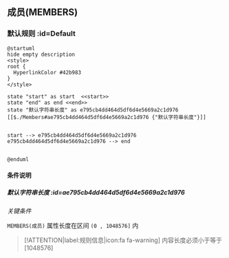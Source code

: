 ## 成员(MEMBERS) <!-- {docsify-ignore-all} -->

   

### 默认规则 :id=Default

```plantuml
@startuml
hide empty description
<style>
root {
  HyperlinkColor #42b983
}
</style>

state "start" as start  <<start>>
state "end" as end <<end>>
state "默认字符串长度" as e795cb4dd464d5df6d4e5669a2c1d976 [[$./Members#ae795cb4dd464d5df6d4e5669a2c1d976 {"默认字符串长度"}]]


start --> e795cb4dd464d5df6d4e5669a2c1d976 
e795cb4dd464d5df6d4e5669a2c1d976 --> end 


@enduml
```

#### 条件说明

##### 默认字符串长度 :id=ae795cb4dd464d5df6d4e5669a2c1d976


*关键条件*


`MEMBERS(成员)` 属性长度在区间 `(0 , 1048576]` 内

> [!ATTENTION|label:规则信息|icon:fa fa-warning]
> 内容长度必须小于等于[1048576]








